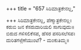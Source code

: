 +++
title = "657 ಸಿರಿಮಾತ್ರಕೇನಲ್ಲ,"

+++
ಸಿರಿಮಾತ್ರಕೇನಲ್ಲ, ಪೆಣ್ಮಾತ್ರಕೇನಲ್ಲ।  
ಕರುಬಿ ಜನ ಕೆಸರುದಾರಿಯಲಿ ಸಾಗುವುದು॥  
ಬಿರುದ ಗಳಿಸಲಿಕೆಸಪ, ಹೆಸರ ಪಸರಿಸಲೆಸಪ।  
ದುರಿತಗಳ್ಗೆಣೆಯುಂಟೆ? - ಮಂಕುತಿಮ್ಮ॥  

